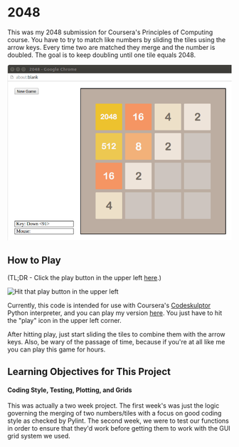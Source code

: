 # 2048

This was my 2048 submission for Coursera's Principles of Computing course. You have to try to match like numbers by sliding the tiles using the arrow keys. Every time two are matched they merge and the number is doubled. The goal is to keep doubling until one tile equals 2048.

![A pic of the game](https://raw.githubusercontent.com/znalbert/rice_university_coursera_poc/master/01-2_2048/2048.png)

## How to Play

(TL;DR - Click the play button in the upper left [here](http://www.codeskulptor.org/#user41_xE9D7UkJqq_8.py).)

![Hit that play button in the upper left](https://raw.githubusercontent.com/znalbert/rice_university_coursera_iipp/master/01_rock_paper_scissors_lizard_spock/rpsls-play-button.png)

Currently, this code is intended for use with Coursera's [Codeskulptor](http://www.codeskulptor.org/) Python interpreter, and you can play my version [here](http://www.codeskulptor.org/#user41_xE9D7UkJqq_8.py). You just have to hit the "play" icon in the upper left corner.

After hitting play, just start sliding the tiles to combine them with the arrow keys. Also, be wary of the passage of time, because if you're at all like me you can play this game for hours.

## Learning Objectives for This Project

#### Coding Style, Testing, Plotting, and Grids

This was actually a two week project. The first week's was just the logic governing the merging of two numbers/tiles with a focus on good coding style as checked by Pylint. The second week, we were to test our functions in order to ensure that they'd work before getting them to work with the GUI grid system we used.
